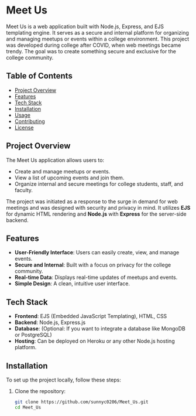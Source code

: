 # Meet Us

Meet Us is a web application built with Node.js, Express, and EJS templating engine. It serves as a secure and internal platform for organizing and managing meetups or events within a college environment. This project was developed during college after COVID, when web meetings became trendy. The goal was to create something secure and exclusive for the college community.

## Table of Contents

- [Project Overview](#project-overview)
- [Features](#features)
- [Tech Stack](#tech-stack)
- [Installation](#installation)
- [Usage](#usage)
- [Contributing](#contributing)
- [License](#license)

## Project Overview

The Meet Us application allows users to:
- Create and manage meetups or events.
- View a list of upcoming events and join them.
- Organize internal and secure meetings for college students, staff, and faculty.

The project was initiated as a response to the surge in demand for web meetings and was designed with security and privacy in mind. It utilizes **EJS** for dynamic HTML rendering and **Node.js** with **Express** for the server-side backend.

## Features

- **User-Friendly Interface**: Users can easily create, view, and manage events.
- **Secure and Internal**: Built with a focus on privacy for the college community.
- **Real-time Data**: Displays real-time updates of meetups and events.
- **Simple Design**: A clean, intuitive user interface.

## Tech Stack

- **Frontend**: EJS (Embedded JavaScript Templating), HTML, CSS
- **Backend**: Node.js, Express.js
- **Database**: (Optional: If you want to integrate a database like MongoDB or PostgreSQL)
- **Hosting**: Can be deployed on Heroku or any other Node.js hosting platform.

## Installation

To set up the project locally, follow these steps:

1. Clone the repository:
   ```bash
   git clone https://github.com/sunnyc0206/Meet_Us.git
   cd Meet_Us

